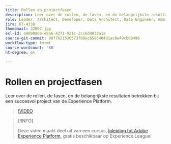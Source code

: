 ```yaml
---
title: Rollen en projectfasen
description: Leer over de rollen, de fasen, en de belangrijkste resultaten betrokken bij een succesvol project van de Experience Platform.
role: Leader, Architect, Developer, Data Architect, Data Engineer, Admin, User
jira: KT-4338
thumbnail: 32807.jpg
exl-id: a800886b-e9a6-4271-921c-2cc6d4033a1a
source-git-commit: 90f7621536573f60ac6585404b1ac0e49cb08496
workflow-type: tm+mt
source-wordcount: '60'
ht-degree: 6%

---
```


# Rollen en projectfasen

Leer over de rollen, de fasen, en de belangrijkste resultaten betrokken bij een succesvol project van de Experience Platform.

>[!VIDEO](https://video.tv.adobe.com/v/32807?quality=12&learn=on)

>[!INFO]
>
> Deze video maakt deel uit van een cursus, [Inleiding tot Adobe Experience Platform](https://experienceleague.adobe.com/?recommended=ExperiencePlatform-U-1-2020.1), gratis beschikbaar op Experience League!


